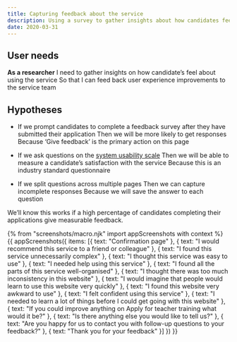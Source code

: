 ```yaml
---
title: Capturing feedback about the service
description: Using a survey to gather insights about how candidates feel about using the service.
date: 2020-03-31
---
```


## User needs

**As a researcher**
I need to gather insights on how candidate’s feel about using the service
So that I can feed back user experience improvements to the service team

## Hypotheses

* If we prompt candidates to complete a feedback survey after they have submitted their application
  Then we will be more likely to get responses
  Because ‘Give feedback’ is the primary action on this page

* If we ask questions on the [system usability scale](https://www.usability.gov/how-to-and-tools/methods/system-usability-scale.html)
  Then we will be able to measure a candidate’s satisfaction with the service
  Because this is an industry standard questionnaire

* If we split questions across multiple pages
  Then we can capture incomplete responses
  Because we will save the answer to each question

We’ll know this works if a high percentage of candidates completing their applications give measurable feedback.

{% from "screenshots/macro.njk" import appScreenshots with context %}
{{ appScreenshots({
  items: [{
    text: "Confirmation page"
  }, {
    text: "I would recommend this service to a friend or colleague"
  }, {
    text: "I found this service unnecessarily complex"
  }, {
    text: "I thought this service was easy to use"
  }, {
    text: "I needed help using this service"
  }, {
    text: "I found all the parts of this service well-organised"
  }, {
    text: "I thought there was too much inconsistency in this website"
  }, {
    text: "I would imagine that people would learn to use this website very quickly"
  }, {
    text: "I found this website very awkward to use"
  }, {
    text: "I felt confident using this service"
  }, {
    text: "I needed to learn a lot of things before I could get going with this website"
  }, {
    text: "If you could improve anything on Apply for teacher training what would it be?"
  }, {
    text: "Is there anything else you would like to tell us?"
  }, {
    text: "Are you happy for us to contact you with follow-up questions to your feedback?"
  }, {
    text: "Thank you for your feedback"
  }]
}) }}
